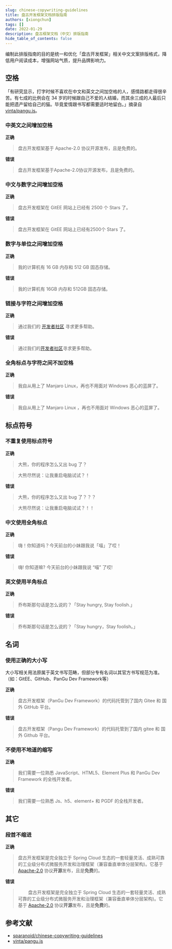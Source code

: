 ```yaml
---
slug: chinese-copywriting-guidelines
title: 盘古开发框架文档排版指南
authors: [xiongchun]
tags: []
date: 2022-01-29
description: 盘古框架文档（中文）排版指南
hide_table_of_contents: false
---
```


编制此排版指南的目的是统一和优化「盘古开发框架」相关中文文案排版格式，降低用户阅读成本，增强网站气质，提升品牌影响力。

<!--truncate-->

## 空格
「有研究显示，打字时候不喜欢在中文和英文之间加空格的人，感情路都走得很辛苦。有七成的比例会在 34 岁的时候跟自己不爱的人结婚，而其余三成的人最后只能把遗产留给自己的猫。毕竟爱情跟书写都需要适时地留白。」摘录自 [vinta/pangu.js](https://github.com/vinta/pangu.js#readme)。

### 中英文之间增加空格 

**正确** 

> 盘古开发框架基于 Apache-2.0 协议开源发布，且是免费的。

**错误**

> 盘古开发框架基于Apache-2.0协议开源发布，且是免费的。

### 中文与数字之间增加空格

**正确** 

> 盘古开发框架在 GitEE 网站上已经有 2500 个 Stars 了。

**错误**

> 盘古开发框架在 GitEE 网站上已经有2500个 Stars 了。

### 数字与单位之间增加空格

**正确** 

> 我的计算机有 16 GB 内存和 512 GB 固态存储。

**错误**

> 我的计算机有 16GB 内存和 512GB 固态存储。

### 链接与字符之间增加空格

**正确** 

> 通过我们的 [开发者社区](/docs/community) 寻求更多帮助。

**错误**

> 通过我们的[开发者社区](/docs/community)寻求更多帮助。

### 全角标点与字符之间不加空格

**正确** 

> 我自从用上了 Manjaro Linux，再也不用面对 Windows 恶心的蓝屏了。

**错误**

> 我自从用上了 Manjaro Linux ，再也不用面对 Windows 恶心的蓝屏了。

## 标点符号

### 不重复使用标点符号

**正确** 

> 大熊，你的程序怎么又出 bug 了？

> 大熊尽然说：让我重启电脑试试？！

**错误**

> 大熊，你的程序怎么又出 bug 了？？？

> 大熊尽然说：让我重启电脑试试？！！

### 中文使用全角标点

**正确** 

> 嗨！你知道吗？今天前台的小妹跟我说「喵」了哎！

**错误**

> 嗨! 你知道嘛? 今天前台的小妹跟我说 “喵” 了哎!

### 英文使用半角标点

**正确** 

> 乔布斯那句话是怎么说的？「Stay hungry, Stay foolish.」

**错误**

> 乔布斯那句话是怎么说的？「Stay hungry，Stay foolish。」

## 名词

### 使用正确的大小写

大小写相关用法原属于英文书写范畴，但部分专有名词以其官方书写规范为准。（如：GitEE、GitHub、PanGu Dev Framework等）

**正确** 

> 盘古开发框架（PanGu Dev Framework）的代码托管到了国内 Gitee 和 国外 GitHub 平台。

**错误**

> 盘古开发框架（Pangu Dev Framework）的代码托管到了国内 gitee 和 国外 Github 平台。

### 不使用不地道的缩写

**正确** 

> 我们需要一位熟悉 JavaScript、HTML5、Element Plus 和 PanGu Dev Framework 的全栈开发者。

**错误**

> 我们需要一位熟悉 Js、h5、element+ 和 PGDF 的全栈开发者。

## 其它

### 段首不缩进

**正确** 

> 盘古开发框架是完全独立于 Spring Cloud 生态的一套轻量灵活、成熟可靠的工业级分布式微服务开发和治理框架（兼容垂直单体分层架构)。它基于 [Apache-2.0](https://www.apache.org/licenses/LICENSE-2.0) 协议**开源**发布，且是**免费**的。

**错误**

> &nbsp;&nbsp;&nbsp;&nbsp;&nbsp;&nbsp;&nbsp;&nbsp;盘古开发框架是完全独立于 Spring Cloud 生态的一套轻量灵活、成熟可靠的工业级分布式微服务开发和治理框架（兼容垂直单体分层架构)。它基于 [Apache-2.0](https://www.apache.org/licenses/LICENSE-2.0) 协议**开源**发布，且是**免费**的。

## 参考文献
- [sparanoid/chinese-copywriting-guidelines](https://github.com/sparanoid/chinese-copywriting-guidelines/blob/master/README.zh-Hans.md)
- [vinta/pangu.js](https://github.com/vinta/pangu.js#readme)